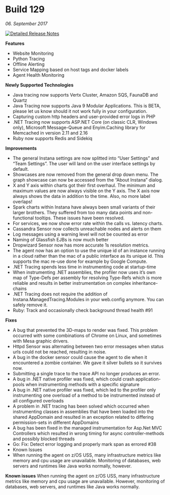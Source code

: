# Build 129
_06. September 2017_

[![Detailed Release Notes](https://img.shields.io/badge/detailed%20release%20notes-129-brightgreen.svg)](https://new-docs.instana.io/releases/notes/build_129/)

**Features**
- Website Monitoring
- Python Tracing
- Offline Alerting
- Service Mapping based on host tags and docker labels
- Agent Health Monitoring

**Newly Supported Technologies**

- Java tracing now supports Vertx Cluster, Amazon SQS, FaunaDB and Quartz
- Java Tracing now supports Java 9 Modular Applications. This is BETA, please let us know should it not work fully in your configuration.
- Capturing custom http headers and user-provided error logs in PHP
- .NET Tracing now supports ASP.NET Core (on classic CLR, Windows only), Microsoft Message-Queue and Enyim.Caching library for Memcached in version 2.11 and 2.16
- Ruby now supports Redis and Sidekiq

**Improvements**

- The general Instana settings are now splitted into “User Settings” and “Team Settings”. The user will land on the user interface settings by default.
- Showcases are now removed from the general drop down menu. The graph showcase can now be accessed from the “About Instana” dialog.
- X and Y axis within charts got their first overhaul. The minimum and maximum values are now always visible on the Y axis. The X axis now always shows the data in addition to the time. Also, no more label overlaps!
- Spark charts within Instana have always been small variants of their larger brothers. They suffered from too many data points and non-functional tooltips. These issues have been resolved.
- For services, we now show error rate within the calls vs. latency charts.
- Cassandra Sensor now collects unreachable nodes and alerts on them
- Log messages using a warning level will not be counted as error
- Naming of Glassfish EJBs is now much better
- Dropwizard Sensor now has more accurate 1s resolution metrics.
- The agent now has an option to use the unique id of an instance running in a cloud rather than the mac of a public interface as its unique id. This supports the mac re-use done for example by Google Compute.
- .NET Tracing spends less time in instrumenting code at startup-time
- When instrumenting .NET assemblies, the profiler now uses it’s own map of Type-Defs per assembly  for resolving Type-Refs which is more reliable and results in better instrumentation on complex inheritance-chains
- .NET Tracing does not require the addition of Instana.ManagedTracing.Modules in your web.config anymore. You can safely remove it. 
- Ruby: Track and occasionally check background thread health #91

**Fixes**

- A bug that prevented the 3D-maps to render was fixed. This problem occurred with some combinations of Chrome on Linux, and sometimes with Mesa graphic drivers.
- Httpd Sensor was alternating between two error messages when status urls could not be reached, resulting in noise.
- A bug in the docker sensor could cause the agent to die when it encountered a zombie container. We gave it silver bullets so it survives now.
- Submitting a single trace to the trace API no longer produces an error.
- A bug in .NET native profiler was fixed, which could crash application-pools when instrumenting methods with a specific signature
- A bug in .NET native profiler was fixed, which led to the profiler only instrumenting one overload of a method to be instrumented instead of all configured overloads
- A problem in .NET tracing has been solved which occurred when instrumenting classes in assemblies that have been loaded into the shared AppDomain and resulted in an exception related to differing permission-sets in different AppDomains
- A bug has been fixed in the managed instrumentation for Asp.Net MVC Controllers which resulted in wrong timing for async controller-methods and possibly blocked threads
- Go: Fix: Detect error logging and properly mark span as errored #38
- Known Issues
- When running the agent on z/OS USS, many infrastructure metrics like memory and cpu usage are unavailable. Monitoring of databases, web servers and runtimes like Java works normally, however.

**Known issues**
When running the agent on z/OS USS, many infrastructure metrics like memory and cpu usage are unavailable. However, monitoring of databases, web servers, and runtimes like Java works normally.
